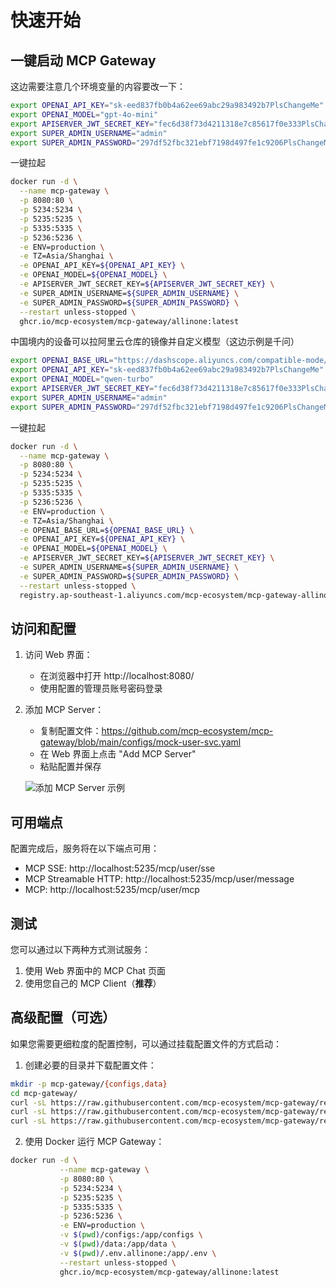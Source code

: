 # 快速开始

## 一键启动 MCP Gateway

这边需要注意几个环境变量的内容要改一下：

```bash
export OPENAI_API_KEY="sk-eed837fb0b4a62ee69abc29a983492b7PlsChangeMe"
export OPENAI_MODEL="gpt-4o-mini"
export APISERVER_JWT_SECRET_KEY="fec6d38f73d4211318e7c85617f0e333PlsChangeMe"
export SUPER_ADMIN_USERNAME="admin"
export SUPER_ADMIN_PASSWORD="297df52fbc321ebf7198d497fe1c9206PlsChangeMe"
```

一键拉起

```bash
docker run -d \
  --name mcp-gateway \
  -p 8080:80 \
  -p 5234:5234 \
  -p 5235:5235 \
  -p 5335:5335 \
  -p 5236:5236 \
  -e ENV=production \
  -e TZ=Asia/Shanghai \
  -e OPENAI_API_KEY=${OPENAI_API_KEY} \
  -e OPENAI_MODEL=${OPENAI_MODEL} \
  -e APISERVER_JWT_SECRET_KEY=${APISERVER_JWT_SECRET_KEY} \
  -e SUPER_ADMIN_USERNAME=${SUPER_ADMIN_USERNAME} \
  -e SUPER_ADMIN_PASSWORD=${SUPER_ADMIN_PASSWORD} \
  --restart unless-stopped \
  ghcr.io/mcp-ecosystem/mcp-gateway/allinone:latest
```

中国境内的设备可以拉阿里云仓库的镜像并自定义模型（这边示例是千问）

```bash
export OPENAI_BASE_URL="https://dashscope.aliyuncs.com/compatible-mode/v1/"
export OPENAI_API_KEY="sk-eed837fb0b4a62ee69abc29a983492b7PlsChangeMe"
export OPENAI_MODEL="qwen-turbo"
export APISERVER_JWT_SECRET_KEY="fec6d38f73d4211318e7c85617f0e333PlsChangeMe"
export SUPER_ADMIN_USERNAME="admin"
export SUPER_ADMIN_PASSWORD="297df52fbc321ebf7198d497fe1c9206PlsChangeMe"
```

一键拉起

```bash
docker run -d \
  --name mcp-gateway \
  -p 8080:80 \
  -p 5234:5234 \
  -p 5235:5235 \
  -p 5335:5335 \
  -p 5236:5236 \
  -e ENV=production \
  -e TZ=Asia/Shanghai \
  -e OPENAI_BASE_URL=${OPENAI_BASE_URL} \
  -e OPENAI_API_KEY=${OPENAI_API_KEY} \
  -e OPENAI_MODEL=${OPENAI_MODEL} \
  -e APISERVER_JWT_SECRET_KEY=${APISERVER_JWT_SECRET_KEY} \
  -e SUPER_ADMIN_USERNAME=${SUPER_ADMIN_USERNAME} \
  -e SUPER_ADMIN_PASSWORD=${SUPER_ADMIN_PASSWORD} \
  --restart unless-stopped \
  registry.ap-southeast-1.aliyuncs.com/mcp-ecosystem/mcp-gateway-allinone:latest
```

## 访问和配置

1. 访问 Web 界面：
   - 在浏览器中打开 http://localhost:8080/
   - 使用配置的管理员账号密码登录

2. 添加 MCP Server：
   - 复制配置文件：https://github.com/mcp-ecosystem/mcp-gateway/blob/main/configs/mock-user-svc.yaml
   - 在 Web 界面上点击 "Add MCP Server"
   - 粘贴配置并保存

   ![添加 MCP Server 示例](/img/add_mcp_server.png)

## 可用端点

配置完成后，服务将在以下端点可用：

- MCP SSE: http://localhost:5235/mcp/user/sse
- MCP Streamable HTTP: http://localhost:5235/mcp/user/message
- MCP: http://localhost:5235/mcp/user/mcp

## 测试

您可以通过以下两种方式测试服务：

1. 使用 Web 界面中的 MCP Chat 页面
2. 使用您自己的 MCP Client（**推荐**）

## 高级配置（可选）

如果您需要更细粒度的配置控制，可以通过挂载配置文件的方式启动：

1. 创建必要的目录并下载配置文件：

```bash
mkdir -p mcp-gateway/{configs,data}
cd mcp-gateway/
curl -sL https://raw.githubusercontent.com/mcp-ecosystem/mcp-gateway/refs/heads/main/configs/apiserver.yaml -o configs/apiserver.yaml
curl -sL https://raw.githubusercontent.com/mcp-ecosystem/mcp-gateway/refs/heads/main/configs/mcp-gateway.yaml -o configs/mcp-gateway.yaml
curl -sL https://raw.githubusercontent.com/mcp-ecosystem/mcp-gateway/refs/heads/main/.env.example -o .env.allinone
```

2. 使用 Docker 运行 MCP Gateway：

```bash
docker run -d \
           --name mcp-gateway \
           -p 8080:80 \
           -p 5234:5234 \
           -p 5235:5235 \
           -p 5335:5335 \
           -p 5236:5236 \
           -e ENV=production \
           -v $(pwd)/configs:/app/configs \
           -v $(pwd)/data:/app/data \
           -v $(pwd)/.env.allinone:/app/.env \
           --restart unless-stopped \
           ghcr.io/mcp-ecosystem/mcp-gateway/allinone:latest
```
